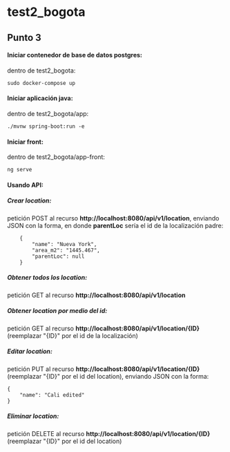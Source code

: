 # test2_bogota

## **Punto 3** 

#### Iniciar contenedor de base de datos postgres:
dentro de test2_bogota:

	sudo docker-compose up

#### Iniciar aplicación java:
dentro de test2_bogota/app:

	./mvnw spring-boot:run -e

#### Iniciar front:
dentro de test2_bogota/app-front:

	ng serve


#### Usando API:

##### **Crear location:**

petición POST al recurso **http://localhost:8080/api/v1/location**, enviando JSON con la forma, en donde **parentLoc** sería el id de la localización padre:

		{
			"name": "Nueva York",
			"area_m2": "1445.467",
			"parentLoc": null
		}

##### **Obtener todos los location:**

petición GET al recurso **http://localhost:8080/api/v1/location**

##### **Obtener location por medio del id:**

petición GET al recurso **http://localhost:8080/api/v1/location/{ID}**  (reemplazar "{ID}" por el id de la localización)

##### **Editar location:**

petición PUT al recurso **http://localhost:8080/api/v1/location/{ID}**  (reemplazar "{ID}" por el id del location), enviando JSON con la forma:

	{
		"name": "Cali edited"
	}

##### **Eliminar location:**

petición DELETE al recurso **http://localhost:8080/api/v1/location/{ID}** (reemplazar "{ID}" por el id del location)

